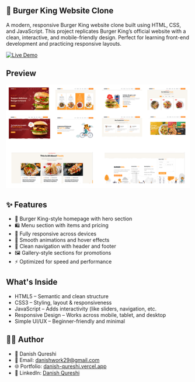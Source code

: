 ## 🍔 Burger King Website Clone

A modern, responsive Burger King website clone built using HTML, CSS, and JavaScript.
This project replicates Burger King’s official website with a clean, interactive, and mobile-friendly design. Perfect for learning front-end development and practicing responsive layouts.

[![Live Demo](https://daniish-qureshi.github.io/Burger-King/)](https://daniish-qureshi.github.io/Amazone-Clone/)

## Preview

![App Screenshot](https://github.com/Daniish-Qureshi/Burger-King/blob/main/2.png)

## ✨ Features

- 🍔 Burger King-style homepage with hero section
- 🛍 Menu section with items and pricing
- 📱 Fully responsive across devices
- 🎨 Smooth animations and hover effects
- 🧭 Clean navigation with header and footer
- 🖼 Gallery-style sections for promotions
- ⚡ Optimized for speed and performance

## What's Inside

- HTML5 – Semantic and clean structure
- CSS3 – Styling, layout & responsiveness
- JavaScript – Adds interactivity (like sliders, navigation, etc.
- Responsive Design – Works across mobile, tablet, and desktop
- Simple UI/UX – Beginner-friendly and minimal

## 👨‍💻 Author

- 👤 Danish Qureshi
- 📧 Email: danishwork29@gmail.com
- 🌐 Portfolio: [danish-qureshi.vercel.app](https://danish-qureshi.vercel.app/)
- 💬 LinkedIn: [Danish Qureshi](https://www.linkedin.com/in/danishqureshi786/)
